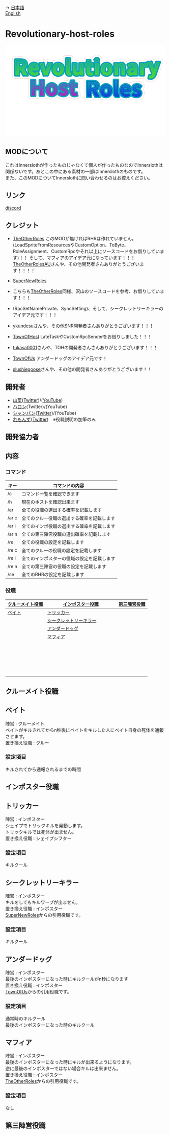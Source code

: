 → [日本語](README.md)<br>
[English](README-English.md)<br>

# Revolutionary-host-roles
![RHRlogo](/images/RHRLogoIcon.png)

## MODについて
これはInnerslothが作ったものじゃなくて個人が作ったものなのでInnerslothは関係ないです。あとこの中にある素材の一部はInnerslothのものです。<br>
また、このMODについてInnerslothに問い合わせるのはお控えください。

## リンク
[discord](https://discord.gg/KC3G57CWeU)

## クレジット
- [TheOtherRoles](https://github.com/TheOtherRolesAU/TheOtherRoles) このMODが無ければRHRは作れていません。
(LoadSpriteFromResourcesやCustomOption、ToByte、RoleAssignment、CustomRpcやそれ以上にソースコードをお借りしています)！！
そして、マフィアのアイデア元になっています！！！
[TheOtherRolesAU](https://github.com/TheOtherRolesAU)さんや、その他開発者さんありがとうございます！！！！

- [SuperNewRoles](https://github.com/ykundesu/SuperNewRoles)
- こちらも[TheOtherRoles](https://github.com/TheOtherRolesAU/TheOtherRoles)同様、沢山のソースコードを参考、お借りしています！！！
- (RpcSetNamePrivate、SyncSetting)、そして、シークレットリーキラーのアイデア元です！！！
- [ykundesu](https://github.com/ykundesu)さんや、その他SNR開発者さんありがとうございます！！！

- [TownOfHost](https://github.com/tukasa0001/TownOfHost) LateTaskやCustomRpcSenderをお借りしました！！！
- [tukasa0001](https://github.com/tukasa0001)さんや、TOHの開発者さんさんありがとうございます！！！

- [TownOfUs](https://github.com/slushiegoose/Town-Of-Us) アンダードッグのアイデア元です！
- [slushiegoose](https://github.com/slushiegoose)さんや、その他の開発者さんありがとうございます！！
## 開発者
- [山菜](https://github.com/sansai0707)([Twitter](https://twitter.com/sansai_yukkuri))/([YouTube](https://youtube.com/channel/UCj1SxnfqEKlnwXkhCG_VZ7w))
- [ハロン](https://github.com/Haroweeeeen)(Twitter)/(YouTube)
- [シャンパン](https://github.com/Shanpan2)([Twitter](https://twitter.com/shanpanus?s=21&t=VkDFSOnM3bkZQ7Rdw1vNHA))/(YouTube)
- [れもんず](https://github.com/remons123)([Twitter](https://twitter.com/abcremons))　※役職説明の加筆のみ
## 開発協力者

## 内容
### コマンド
|キー  |コマンドの内容                            |
-------|------------------------------------------|
| /c   |コマンド一覧を確認できます        　　　  |
| /h   |現在のホストを確認出来ます        　　　  |
| /ar  |全ての役職の選出する確率を記載します      |
| /ar c|全てのクルー役職の選出する確率を記載します|
| /ar i|全てのインポ役職の選出する確率を記載します|
| /ar n|全ての第三陣営役職の選出確率を記載します  |
| /re  |全ての役職の設定を記載します  　　　　    |
| /re c|全てのクルーの役職の設定を記載します  　　      |
| /re i|全てのインポスターの役職の設定を記載します  |
| /re n|全ての第三陣営の役職の設定を記載します    |
| /se  |全てのRHRの設定を記載します               |
### 役職
|[クルーメイト役職](#クルーメイト役職)  |      [インポスター役職](#インポスター役職)       |[第三陣営役職](#第三陣営役職)|
-------------------|-----------------------------|------------|
| [ベイト](#ベイト)           |[トリッカー](#トリッカー)                   |            |
|                  |[シークレットリーキラー](#シークレットリーキラー)       |    　　　  |
|                  |[アンダードッグ](#アンダードッグ)             |    　　　  |
|                  |[マフィア](#マフィア)　　　　　　　　　　　       |    　　　  |
|                  |　　　　　　　　　　　       |    　　　  |
|                  |　　　　　　　　　　　       |    　　　  |
|                  |　　　　　　　　　　　       |    　　　  |
|                  |　　　　　　　　　　　       |    　　　  |
|                  |　　　　　　　　　　　       |    　　　  |

## クルーメイト役職<br>
## ベイト<br>
陣営 : クルーメイト<br>
ベイトがキルされてからn秒後にベイトをキルした人にベイト自身の死体を通報させます。<br>
置き換え役職 : クルー<br>
### 設定項目<br>
キルされてから通報されるまでの時間<br>
## インポスター役職<br>
## トリッカー<br>
陣営 : インポスター<br>
シェイプでトリックキルを発動します。<br>
トリックキルでは死体が出ません。<br>
置き換え役職 : シェイプシフター<br>
### 設定項目<br>
キルクール<br>
## シークレットリーキラー<br>
陣営 : インポスター<br>
キルをしてもキルワープが出ません。<br>
置き換え役職 : インポスター<br>
[SuperNewRoles](https://github.com/ykundesu/SuperNewRoles)からの引用役職です。<br>
### 設定項目<br>
キルクール<br>
## アンダードッグ<br>
陣営 : インポスター<br>
最後のインポスターになった時にキルクールがn秒になります<br>
置き換え役職 : インポスター<br>
[TownOfUs](https://github.com/slushiegoose/Town-Of-Us)からの引用役職です。<br>
### 設定項目<br>
通常時のキルクール<br>
最後のインポスターになった時のキルクール<br>
## マフィア<br>
陣営 : インポスター<br>
最後のインポスターになった時にキルが出来るようになります。<br>
逆に最後のインポスターではない場合キルは出来ません。<br>
置き換え役職 : インポスター<br>
[TheOtherRoles](https://github.com/TheOtherRolesAU/TheOtherRoles)からの引用役職です。<br>
### 設定項目<br>
なし<br>
## 第三陣営役職
